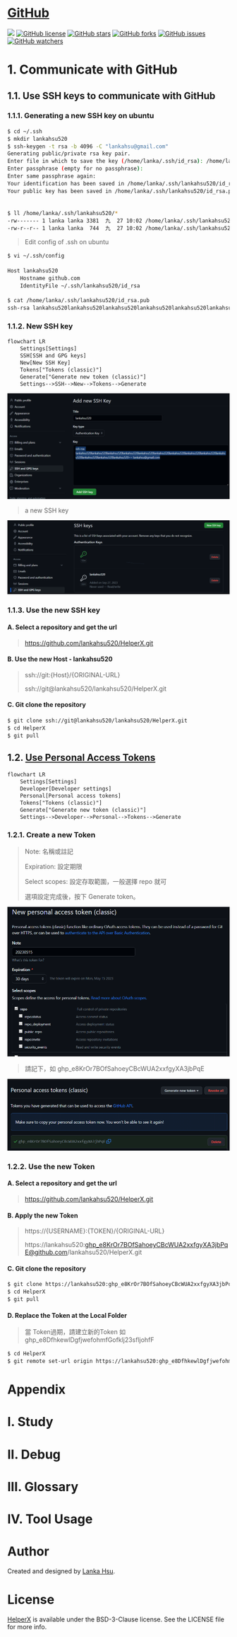 # [GitHub](https://docs.github.com)
[![](https://img.shields.io/badge/Powered%20by-lankahsu%20-brightgreen.svg)](https://github.com/lankahsu520/HelperX)
[![GitHub license][license-image]][license-url]
[![GitHub stars][stars-image]][stars-url]
[![GitHub forks][forks-image]][forks-url]
[![GitHub issues][issues-image]][issues-image]
[![GitHub watchers][watchers-image]][watchers-image]

[license-image]: https://img.shields.io/github/license/lankahsu520/HelperX.svg
[license-url]: https://github.com/lankahsu520/HelperX/blob/master/LICENSE
[stars-image]: https://img.shields.io/github/stars/lankahsu520/HelperX.svg
[stars-url]: https://github.com/lankahsu520/HelperX/stargazers
[forks-image]: https://img.shields.io/github/forks/lankahsu520/HelperX.svg
[forks-url]: https://github.com/lankahsu520/HelperX/network
[issues-image]: https://img.shields.io/github/issues/lankahsu520/HelperX.svg
[issues-url]: https://github.com/lankahsu520/HelperX/issues
[watchers-image]: https://img.shields.io/github/watchers/lankahsu520/HelperX.svg
[watchers-url]: https://github.com/lankahsu520/HelperX/watchers

# 1. Communicate with GitHub

## 1.1. Use SSH keys to communicate with GitHub
### 1.1.1. Generating a new SSH key on ubuntu

```bash
$ cd ~/.ssh
$ mkdir lankahsu520
$ ssh-keygen -t rsa -b 4096 -C "lankahsu@gmail.com"
Generating public/private rsa key pair.
Enter file in which to save the key (/home/lanka/.ssh/id_rsa): /home/lanka/.ssh/lankahsu520/id_rsa
Enter passphrase (empty for no passphrase):
Enter same passphrase again:
Your identification has been saved in /home/lanka/.ssh/lankahsu520/id_rsa
Your public key has been saved in /home/lanka/.ssh/lankahsu520/id_rsa.pub


$ ll /home/lanka/.ssh/lankahsu520/*
-rw------- 1 lanka lanka 3381  九  27 10:02 /home/lanka/.ssh/lankahsu520/id_rsa
-rw-r--r-- 1 lanka lanka  744  九  27 10:02 /home/lanka/.ssh/lankahsu520/id_rsa.pub

```

> Edit config of .ssh on ubuntu

```bash
$ vi ~/.ssh/config

Host lankahsu520
	Hostname github.com
	IdentityFile ~/.ssh/lankahsu520/id_rsa

$ cat /home/lanka/.ssh/lankahsu520/id_rsa.pub
ssh-rsa lankahsu520lankahsu520lankahsu520lankahsu520lankahsu520lankahsu520lankahsu520lankahsu520lankahsu520lankahsu520lankahsu520lankahsu520lankahsu520== lankahsu@gmail.com

```

### 1.1.2. New SSH key

```mermaid
flowchart LR
	Settings[Settings]
	SSH[SSH and GPG keys]
	New[New SSH Key]
	Tokens["Tokens (classic)"]
	Generate["Generate new token (classic)"]
	Settings-->SSH-->New-->Tokens-->Generate

```

![GitHub_ssh01](./images/GitHub_ssh01.png)

> a new SSH key

![GitHub_ssh02](./images/GitHub_ssh02.png)

### 1.1.3. Use the new SSH key

#### A. Select a repository and get the url

> https://github.com/lankahsu520/HelperX.git

#### B. Use the new Host - lankahsu520

> ssh://git:{Host}/{ORIGINAL-URL}
>
> ssh://git@lankahsu520/lankahsu520/HelperX.git

#### C. Git clone the repository 

```bash
$ git clone ssh://git@lankahsu520/lankahsu520/HelperX.git
$ cd HelperX
$ git pull
```

## 1.2. [Use Personal Access Tokens](https://github.com/settings/tokens)

```mermaid
flowchart LR
	Settings[Settings]
	Developer[Developer settings]
	Personal[Personal access tokens]
	Tokens["Tokens (classic)"]
	Generate["Generate new token (classic)"]
	Settings-->Developer-->Personal-->Tokens-->Generate

```
### 1.2.1. Create a new Token

>Note: 名稱或註記
>
>Expiration: 設定期限
>
>Select scopes: 設定存取範圍，一般選擇 repo 就可
>
>選項設定完成後，按下 Generate token。

![GitHub_token01](./images/GitHub_token01.png)
> 請記下，如 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

![GitHub_token01](./images/GitHub_token02.png)

### 1.2.2. Use the new Token

#### A. Select a repository and get the url

> https://github.com/lankahsu520/HelperX.git

#### B. Apply the new Token

> https://{USERNAME}:{TOKEN}/{ORIGINAL-URL}
>
> https://lankahsu520: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@github.com/lankahsu520/HelperX.git

#### C. Git clone the repository 

```bash
$ git clone https://lankahsu520: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@github.com/lankahsu520/HelperX.git
$ cd HelperX
$ git pull
```

#### D. Replace the Token at the Local Folder

> 當 Token過期，請建立新的Token 如 ghp_e8DfhkewlDgfjwefohmfGofklj23sfljohfF

```bash
$ cd HelperX
$ git remote set-url origin https://lankahsu520:ghp_e8DfhkewlDgfjwefohmfGofklj23sfljohfF@github.com/lankahsu520/HelperX.git
```

# Appendix

# I. Study

# II. Debug

# III. Glossary

# IV. Tool Usage

# Author

Created and designed by [Lanka Hsu](lankahsu@gmail.com).

# License

[HelperX](https://github.com/lankahsu520/HelperX) is available under the BSD-3-Clause license. See the LICENSE file for more info.

